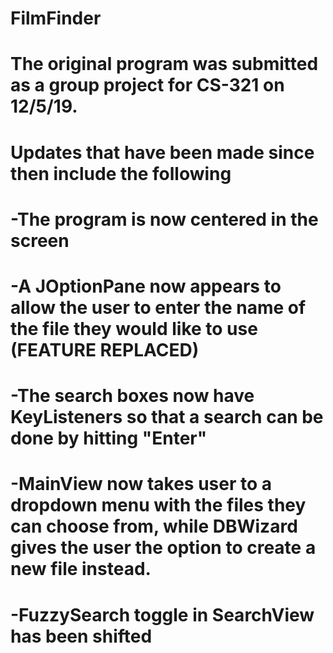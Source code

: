 # FilmFinder

# The original program was submitted as a group project for CS-321 on 12/5/19.

# Updates that have been made since then include the following
# -The program is now centered in the screen
# -A JOptionPane now appears to allow the user to enter the name of the file they would like to use (FEATURE REPLACED)
# -The search boxes now have KeyListeners so that a search can be done by hitting "Enter"
# -MainView now takes user to a dropdown menu with the files they can choose from, while DBWizard gives the user the option to create a new file instead.
# -FuzzySearch toggle in SearchView has been shifted
